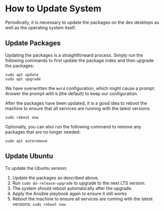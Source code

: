 # How to Update System

Periodically, it is necessary to update the packages on the dev desktops as well
as the operating system itself.

## Update Packages

Updating the packages is a straightforward process. Simply run the following
commands to first update the package index and then upgrade the packages:

```shell
sudo apt update
sudo apt upgrade
```

We have overwritten the `motd` configuration, which might cause a prompt. Answer
the prompt with `N` (the default) to keep our configuration.

After the packages have been updated, it is a good idea to reboot the machine to
ensure that all services are running with the latest versions:

```shell
sudo reboot now
```

Optionally, you can also run the following command to remove any packages that
are no longer needed:

```shell
sudo apt autoremove
```

## Update Ubuntu

To update the Ubuntu version:

1. Update the packages as described above.
2. Run `sudo do-release-upgrade` to upgrade to the next LTS version.
3. The system should reboot automatically after the upgrade.
4. Apply the Ansible playbook again to ensure it still works
5. Reboot the machine to ensure all services are running with the latest versions: `sudo reboot now`
